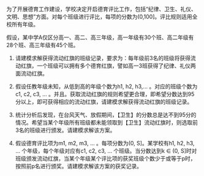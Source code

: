 为了开展德育工作建设，学校决定开启德育评比工作，包括“纪律、卫生、礼仪、文明、思想”方面。对每个班级进行评比，每项的分数为(0,100]。评比规则适用全校所有年级。

假设，某中学A仅区分高一、高二、高三年级，高一年级有30个班、高二年级有28个班、高三年级有45个班。

1. 请建模求解获得流动红旗的班级记录，要求为：每年级前3名的班级将获得流动红旗，一个班级可以拥有多个德育红旗，譬如高一3班获得了纪律、礼仪两面流动红旗。


2. 假设任教年级未知，从低到高的年级个数为h1, h2, h3,... 。对应的班级个数为c1, c2, c3, ... 。并且。获取流动红旗的规则希望更合理，即希望分数达到95分以上，即可获得相应的流动红旗，请建模求解获得流动红旗的班级记录。

3. 统计分析后发现，在台风天气、放假期间，【卫生】的分数总是达不到95分的情况。希望当某个年级所有班级都未能领取到【卫生】流动红旗时，则选取前3名的班级进行颁发。请建模求解该方案。

4. 假设德育评比项为m1, m2, m3, ... 。每项分数为(0, S]。某学校有h1, h2, h3, ... 个年级，每个年级对应有c1, c2, c3, ... 个班级。当分数达到k ∈ (0, S]时对班级颁发流动红旗，当某个年级某个评比项的获奖班级个数少于或等于p时，按照前p名进行颁奖。请建模求解该方案的获奖记录。